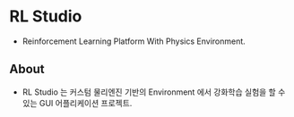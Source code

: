 # RL Studio
- Reinforcement Learning Platform With Physics Environment.

## About
* RL Studio 는 커스텀 물리엔진 기반의 Environment 에서 강화학습 실험을 할 수 있는 GUI 어플리케이션 프로젝트.
